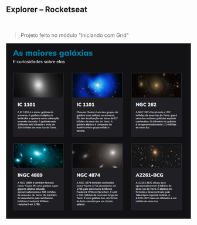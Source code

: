 ## Explorer – Rocketseat

<br />

> Projeto feito no módulo "Iniciando com Grid"

![image](/assets/tela.png)
